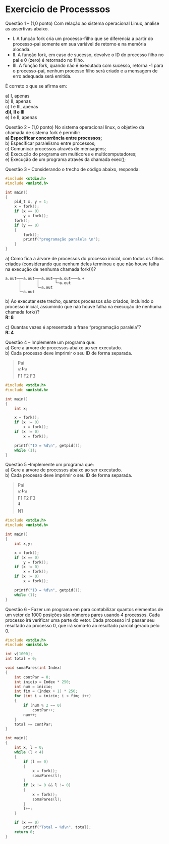 # Exercicio de Processsos

Questão 1 – (1,0 ponto) Com relação ao sistema operacional Linux, analise as assertivas abaixo.

* I. A função fork cria um processo-filho que se diferencia a partir do processo-pai somente em sua variável de retorno e na memória alocada.
* II. A função fork, em caso de sucesso, devolve o ID do processo filho no pai e 0 (zero) é retornado no filho.
* III. A função fork, quando não é executada com sucesso, retorna -1 para o processo-pai, nenhum processo filho será criado e a mensagem de erro adequada será emitida.  

É correto o que se afirma em:  

a) I, apenas  
b) II, apenas  
c) I e III, apenas  
**d)I, II e III**  
e) I e II, apenas  

Questão 2 – (1,0 ponto) No sistema operacional linux, o objetivo da chamada de sistema fork é permitir:  
**a) Especificar concorrência entre processos;**  
b) Especificar paralelismo entre processos;  
c) Comunicar processos através de mensagens;  
d) Execução do programa em multicores e multicomputadores;  
e) Execução de um programa através da chamada exec();  

Questão 3 – Considerando o trecho de código abaixo, responda:

```C
#include <stdio.h>
#include <unistd.h>

int main()
{
    pid_t x, y = 1;
    x = fork();
    if (x == 0)
        y = fork();
    fork();
    if (y == 0)
    {
        fork();
        printf("programação paralela \n");
    }
}
```

a) Como fica a árvore de processos do processo inicial, com todos os filhos criados (considerando que nenhum deles terminou e que não houve falha na execução de nenhuma chamada fork())?

```bach
a.out─┬─a.out─┬─a.out─┬─a.out───a.+
      │       │       └─a.out
      │       └─a.out              
      └─a.out
```


b) Ao executar este trecho, quantos processos são criados, incluindo o processo inicial, assumindo que não houve falha na execução de nenhuma chamada fork()?  
**R: 8**  

c) Quantas vezes é apresentada a frase “programação paralela”?  
**R: 4**  

Questão 4 – Implemente um programa que:  
a) Gere a árvore de processos abaixo ao ser executado.  
b) Cada processo deve imprimir o seu ID de forma separada.  

>Pai  
>:arrow_lower_left::arrow_down::arrow_lower_right:  
>F1 F2 F3  

```C
#include <stdio.h>
#include <unistd.h>

int main()
{
    int x;

    x = fork();
    if (x != 0)
        x = fork();
    if (x != 0)
        x = fork();

    printf("ID = %d\n", getpid());
    while (1);
}
```

Questão 5 –Implemente um programa que:  
a) Gere a árvore de processos abaixo ao ser executado.  
b) Cada processo deve imprimir o seu ID de forma separada.  

>Pai  
>:arrow_lower_left::arrow_down::arrow_lower_right:  
>F1 F2 F3  
>:arrow_down:  
>N1  

```C
#include <stdio.h>
#include <unistd.h>

int main()
{
    int x,y;

    x = fork();
    if (x == 0)
        y = fork();
    if (x != 0)
        x = fork();
    if (x != 0)
        x = fork();

    printf("ID = %d\n", getpid());
    while (1);
}
```

Questão 6 - Fazer um programa em para contabilizar quantos elementos de um vetor de 1000 posições são números pares usando 4 processos. Cada processo irá verificar uma parte do vetor. Cada processo irá passar seu resultado ao processo 0, que irá somá-lo ao resultado parcial gerado pelo 0.  

```C
#include <stdio.h>
#include <unistd.h>

int v[1000];
int total = 0;

void somaPares(int Index)
{
    int contPar = 0;
    int inicio = Index * 250;
    int num = inicio;
    int fim = (Index + 1) * 250;
    for (int i = inicio; i < fim; i++)
    {
        if (num % 2 == 0)
            contPar++;
        num++;
    }
    total += contPar;
}

int main()
{
    int x, l = 0;
    while (l < 4)
    {
        if (l == 0)
        {
            x = fork();
            somaPares(l);
        }
        if (x != 0 && l != 0)
        {
            x = fork();
            somaPares(l);
        }
        l++;
    }

    if (x == 0)
        printf("Total = %d\n", total);
    return 0;
}
```

